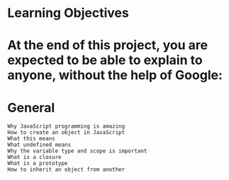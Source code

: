 # Learning Objectives

# At the end of this project, you are expected to be able to explain to anyone, without the help of Google:
# General

    Why JavaScript programming is amazing
    How to create an object in JavaScript
    What this means
    What undefined means
    Why the variable type and scope is important
    What is a closure
    What is a prototype
    How to inherit an object from another
